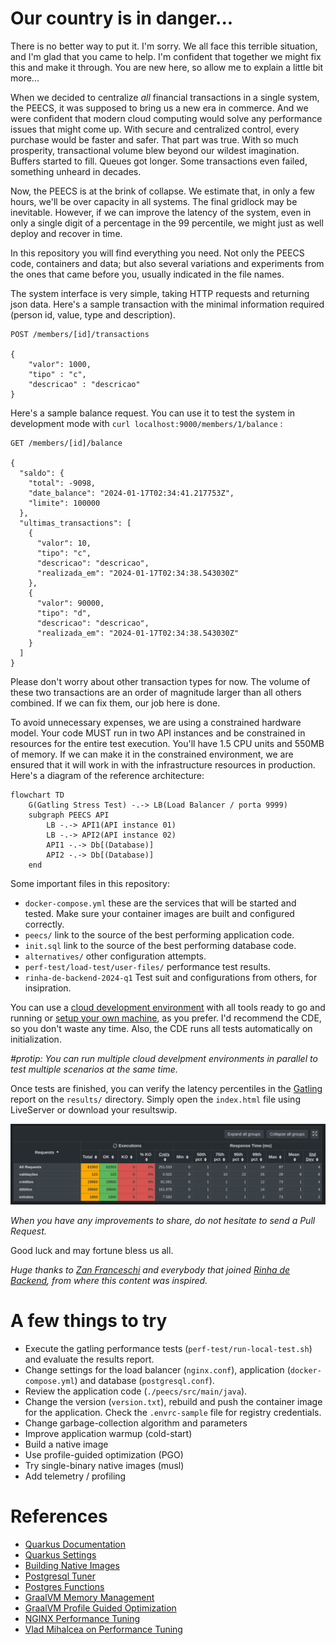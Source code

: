 # Our country is in danger...

There is no better way to put it. I'm sorry. We all face this terrible situation, and I'm glad that you came to help. I'm confident that together we might fix this and make it through. You are new here, so allow me to explain a little bit more...

When we decided to centralize *all* financial transactions in a single system, the PEECS, it was supposed to bring us a new era in commerce. And we were confident that modern cloud computing would solve any performance issues that might come up. With secure and centralized control, every purchase would be faster and safer. That part was true. With so much prosperity, transactional volume blew beyond our wildest imagination. Buffers started to fill. Queues got longer. Some transactions even failed, something unheard in decades.

Now, the PEECS is at the brink of collapse. We estimate that, in only a few hours, we'll be over capacity in all systems. The final gridlock may be inevitable. However, if we can improve the latency of the system, even in only a single digit of a percentage in the 99 percentile, we might just as well deploy and recover in time.  

In this repository you will find everything you need. Not only the PEECS code, containers and data; but also several variations and experiments from the ones that came before you, usually indicated in the file names. 

The system interface is very simple, taking HTTP requests and returning json data. Here's a sample transaction with the minimal information required (person id, value, type and description).

```
POST /members/[id]/transactions

{
    "valor": 1000,
    "tipo" : "c",
    "descricao" : "descricao"
}

```

Here's a sample balance request. You can use it to test the system in development mode with ```curl localhost:9000/members/1/balance``` :
```
GET /members/[id]/balance

{
  "saldo": {
    "total": -9098,
    "date_balance": "2024-01-17T02:34:41.217753Z",
    "limite": 100000
  },
  "ultimas_transactions": [
    {
      "valor": 10,
      "tipo": "c",
      "descricao": "descricao",
      "realizada_em": "2024-01-17T02:34:38.543030Z"
    },
    {
      "valor": 90000,
      "tipo": "d",
      "descricao": "descricao",
      "realizada_em": "2024-01-17T02:34:38.543030Z"
    }
  ]
}
```

Please don't worry about other transaction types for now. The volume of these two transactions are an order of magnitude larger than all others combined. If we can fix them, our job here is done. 

To avoid unnecessary expenses, we are using a constrained hardware model. Your code MUST run in two API instances and be constrained in resources for the entire test execution. You'll have 1.5 CPU units and 550MB of memory. If we can make it in the constrained environment, we are ensured that it will work in with the infrastructure resources in production. Here's a diagram of the reference architecture:

```mermaid
flowchart TD
    G(Gatling Stress Test) -.-> LB(Load Balancer / porta 9999)
    subgraph PEECS API
        LB -.-> API1(API instance 01)
        LB -.-> API2(API instance 02)
        API1 -.-> Db[(Database)]
        API2 -.-> Db[(Database)]
    end
```


Some important files in this repository:
* ```docker-compose.yml``` these are the services that will be started and tested. Make sure your container images are built and configured correctly.
* ```peecs/``` link to the source of the best performing application code.
* ```init.sql``` link to the source of the best performing database code.
* ```alternatives/``` other configuration attempts.
* ```perf-test/load-test/user-files/``` performance test results.
* ```rinha-de-backend-2024-q1``` Test suit and configurations from others, for insipration.

You can use a [cloud development environment](https://gitpod.io/new/?autostart=false#https://github.com/faermanj/quarkus-performance-workshop) with all tools ready to go and running or [setup your own machine](./.gitpod.Dockerfile), as you prefer. I'd recommend the CDE, so you don't waste any time. Also, the CDE runs all tests automatically on initialization.

*#protip: You can run multiple cloud develpment environments in parallel to test multiple scenarios at the same time.*

Once tests are finished, you can verify the latency percentiles in the [Gatling](https://gatling.io) report on the ```results/``` directory. Simply open the ```index.html``` file using LiveServer or download your resultswip.

![Gatling Percentiles](./img/gatling_perc.png)

*When you have any improvements to share, do not hesitate to send a Pull Request.*

Good luck and may fortune bless us all.

*Huge thanks to [Zan Franceschi](https://github.com/zanfranceschi) and everybody that joined [Rinha de Backend](https://github.com/zanfranceschi/rinha-de-backend-2024-q1), from where this content was inspired.*

# A few things to try

* Execute the gatling performance tests (```perf-test/run-local-test.sh```) and evaluate the results report.
* Change settings for the load balancer (```nginx.conf```), application (```docker-compose.yml```) and database (```postgresql.conf```).
* Review the application code (```./peecs/src/main/java```).
* Change the version (```version.txt```), rebuild and push the container image for the application. Check the ```.envrc-sample``` file for registry credentials.
* Change garbage-collection algorithm and parameters
* Improve application warmup (cold-start)
* Build a native image
* Use profile-guided optimization (PGO)
* Try single-binary native images (musl)
* Add telemetry / profiling 


# References

* [Quarkus Documentation](https://quarkus.io/guides/)
* [Quarkus Settings](https://quarkus.io/guides/all-config)
* [Building Native Images](https://quarkus.io/guides/building-native-image)
* [Postgresql Tuner](https://pgtune.leopard.in.ua/)
* [Postgres Functions](https://www.tutorialspoint.com/postgresql/postgresql_functions.htm)
* [GraalVM Memory Management](https://www.graalvm.org/latest/reference-manual/native-image/optimizations-and-performance/MemoryManagement/)
* [GraalVM Profile Guided Optimization](https://www.graalvm.org/22.0/reference-manual/native-image/PGO/)
* [NGINX Performance Tuning](https://github.com/denji/nginx-tuning)
* [Vlad Mihalcea on Performance Tuning](https://vladmihalcea.com/tag/performance-tuning/)
